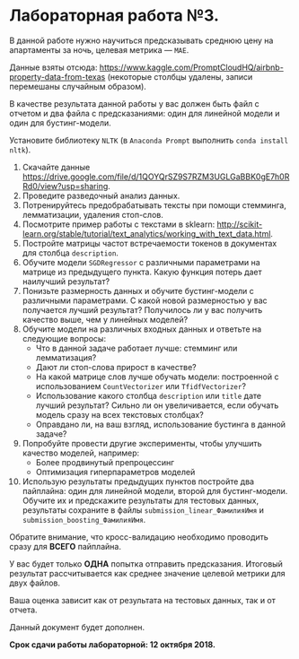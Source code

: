# Лабораторная работа №3.

В данной работе нужно научиться предсказывать среднюю цену на апартаменты за ночь, целевая метрика — `MAE`.

Данные взяты отсюда: https://www.kaggle.com/PromptCloudHQ/airbnb-property-data-from-texas (некоторые столбцы удалены, записи перемешаны случайным образом).

В качестве результата данной работы у вас должен быть файл с отчетом и два файла с предсказаниями: один для линейной модели и один для бустинг-модели.

Установите библиотеку `NLTK` (в `Anaconda Prompt` выполнить `conda install nltk`).

1. Скачайте данные https://drive.google.com/file/d/1QOYQrSZ9S7RZM3UGLGaBBK0gE7h0RRd0/view?usp=sharing.
2. Проведите разведочный анализ данных.
3. Потренируйтесь предобрабатывать тексты при помощи стемминга, лемматизации, удаления стоп-слов. 
4. Посмотрите пример работы с текстами в sklearn: http://scikit-learn.org/stable/tutorial/text_analytics/working_with_text_data.html.
5. Постройте матрицы частот встречаемости токенов в документах для столбца `description`.
5. Обучите модели `SGDRegressor` с различными параметрами на матрице из предыдущего пункта. Какую функция потерь дает наилучший результат?
6. Понизьте размерность данных и обучите бустинг-модели с различными параметрами. С какой новой размерностью у вас получается лучший результат? Получилось ли у вас получить качество выше, чем у линейных моделей? 
7. Обучите модели на различных входных данных и ответьте на следующие вопросы:
    * Что в данной задаче работает лучше: стемминг или лемматизация? 
    * Дают ли стоп-слова прирост в качестве?
    * На какой матрице слов лучше обучать модели: построенной с использованием `CountVectorizer` или `TfidfVectorizer`?
    * Использование какого столбца `description` или `title` дате лучший результат? Сильно ли он увеличивается, если обучать модель сразу на всех текстовых столбцах?
    * Оправдано ли, на ваш взгляд, использование бустинга в данной задаче?
8. Попробуйте провести другие эксперименты, чтобы улучшить качество моделей, например:
    * Более продвинутый препроцессинг
    * Оптимизация гиперпараметров моделей
9. Использую результаты предыдущих пунктов постройте два пайплайна: один для линейной модели, второй для бустинг-модели. Обучите их и предскажите результаты для тестовых данных, результаты сохраните в файлы `submission_linear_ФамилияИмя` и `submission_boosting_ФамилияИмя`.

Обратите внимание, что кросс-валидацию необходимо проводить сразу для <b>ВСЕГО</b> пайплайна. 

У вас будет только <b>ОДНА</b> попытка отправить предсказания. Итоговый результат рассчитывается как среднее значение целевой метрики для двух файлов.

Ваша оценка зависит как от результата на тестовых данных, так и от отчета.

Данный документ будет дополнен.

**Срок сдачи работы лабораторной: 12 октября 2018.**


    